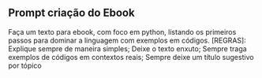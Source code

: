 ## Prompt criação do Ebook
Faça um texto para ebook, com foco em python, listando os primeiros passos para dominar a linguagem com exemplos em códigos. \[REGRAS]: Explique sempre de maneira simples; Deixe o texto enxuto; Sempre traga exemplos de códigos em contextos reais; Sempre deixe um título sugestivo por tópico

